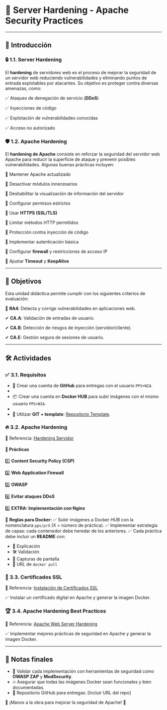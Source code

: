 # 🚀 Server Hardening - Apache Security Practices

---

## 📌 Introducción

### 🔒 1.1. Server Hardening
El **hardening** de servidores web es el proceso de mejorar la seguridad de un servidor web reduciendo vulnerabilidades y eliminando puntos de entrada explotables por atacantes. Su objetivo es proteger contra diversas amenazas, como:

✅ Ataques de denegación de servicio (**DDoS**)

✅ Inyecciones de código

✅ Explotación de vulnerabilidades conocidas

✅ Acceso no autorizado

### 🛡️ 1.2. Apache Hardening
El **hardening de Apache** consiste en reforzar la seguridad del servidor web Apache para reducir la superficie de ataque y prevenir posibles vulnerabilidades. Algunas buenas prácticas incluyen:

🔹 Mantener Apache actualizado

🔹 Desactivar módulos innecesarios

🔹 Deshabilitar la visualización de información del servidor

🔹 Configurar permisos estrictos

🔹 Usar **HTTPS (SSL/TLS)**

🔹 Limitar métodos HTTP permitidos

🔹 Protección contra inyección de código

🔹 Implementar autenticación básica

🔹 Configurar **firewall** y restricciones de acceso IP

🔹 Ajustar **Timeout** y **KeepAlive**

---

## 🎯 Objetivos
Esta unidad didáctica permite cumplir con los siguientes criterios de evaluación:

📌 **RA4**: Detecta y corrige vulnerabilidades en aplicaciones web.

✔ **CA.A**: Validación de entradas de usuario.

✔ **CA.B**: Detección de riesgos de inyección (servidor/cliente).

✔ **CA.E**: Gestión segura de sesiones de usuario.

---

## 🛠️ Actividades

### ✅ 3.1. Requisitos
- 🔗 Crear una cuenta de **GitHub** para entregas con el usuario `PPS+NIA`.
- 
- 📦 Crear una cuenta en **Docker HUB** para subir imágenes con el mismo usuario `PPS+NIA`.
- 
- 🎨 Utilizar **GIT + template**: [Repositorio Template](https://github.com/pkaminasfp/template).

### 🔥 3.2. Apache Hardening
📖 Referencia: [Hardening Servidor](https://psegarrac.github.io/Ciberseguridad-PePS/tema3/seguridad/web/2021/03/01/Hardening-Servidor.html)

#### 📌 Prácticas
1️⃣ **Content Security Policy (CSP)**

2️⃣ **Web Application Firewall**

3️⃣ **OWASP**

4️⃣ **Evitar ataques DDoS**

5️⃣ **EXTRA: Implementación con Nginx**

📌 **Reglas para Docker:**
✅ Subir imágenes a Docker HUB con la nomenclatura `pps/prX` (X = número de práctica).
✅ Implementar estrategia de capas: cada contenedor debe heredar de los anteriores.
✅ Cada práctica debe incluir un **README** con:
   - 📄 Explicación
   - 🛠️ Validación
   - 📸 Capturas de pantalla
   - 🔗 URL de `docker pull`

### 🔐 3.3. Certificados SSL
📖 Referencia: [Instalación de Certificados SSL](https://psegarrac.github.io/Ciberseguridad-PePS/tema1/practicas/2020/11/08/P1-SSL.html)

✅ Instalar un certificado digital en Apache y generar la imagen Docker.

### 🏆 3.4. Apache Hardening Best Practices
📖 Referencia: [Apache Web Server Hardening](https://geekflare.com/cybersecurity/apache-web-server-hardening-security/)

✅ Implementar mejores prácticas de seguridad en Apache y generar la imagen Docker.

---

## 📢 Notas finales
- 🔎 Validar cada implementación con herramientas de seguridad como **OWASP ZAP** y **ModSecurity**.
- 🔥 Asegurar que todas las imágenes Docker sean funcionales y bien documentadas.
- 📂 Repositorio GitHub para entregas: [Incluir URL del repo]

🎯 ¡Manos a la obra para mejorar la seguridad de Apache! 🚀

